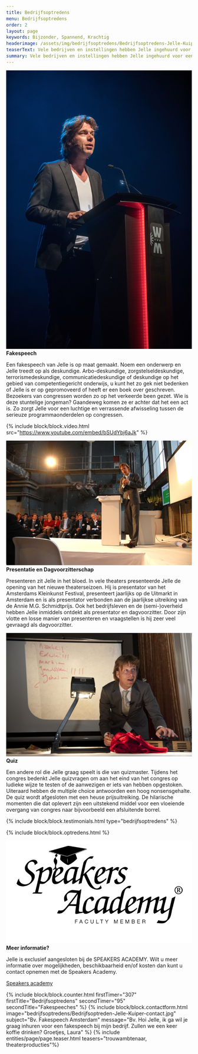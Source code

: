 ```yaml
---
title: Bedrijfsoptredens
menu: Bedrijfsoptredens
order: 2
layout: page
keywords: Bijzonder, Spannend, Krachtig
headerimage: /assets/img/bedrijfsoptredens/Bedrijfsoptredens-Jelle-Kuiper-hero.jpg
teaserText: Vele bedrijven en instellingen hebben Jelle ingehuurd voor een presentatie, dagvoorzitterschap of een op maat gemaakte optreden tijdens een congres of zakelijke bijeenkomst. Altijd met  groot succes. Jelle zorgt er altijd voor dat zijn optreden naadloos aansluit op het thema van het congres of de bedrijfsbijeenkomst.
summary: Vele bedrijven en instellingen hebben Jelle ingehuurd voor een presentatie, dagvoorzitterschap of een op maat gemaakte optreden tijdens een congres of zakelijke bijeenkomst. Altijd met  groot succes. Jelle zorgt er altijd voor dat zijn optreden naadloos aansluit op het thema van het congres of de bedrijfsbijeenkomst.
---
```


<!-- block usp -->
<section class="block usps">
	<article class="usp">
		<picture class="focuspoint picture fade-in">
			<img class="img" src="/assets/img/bedrijfsoptredens/Bedrijfsoptreden-Jelle-Kuiper-fakespeech.jpg" alt="Jelle Kuiper">
		</picture>
		<div class="article">
			<strong class="subtitle">Fakespeech​​</strong>
			<p class="paragraph">Een fakespeech van Jelle is op maat gemaakt. Noem een onderwerp en Jelle treedt op als deskundige. Arbo-deskundige, zorgstelseldeskundige, terrorismedeskundige, communicatiedeskundige of deskundige op het gebied van competentiegericht onderwijs, u kunt het zo gek niet bedenken of Jelle is er op gepromoveerd of heeft er een boek over geschreven. Bezoekers van congressen worden zo op het verkeerde been gezet. Wie is deze stuntelige jongeman? Gaandeweg komen ze er achter dat het een act is. Zo zorgt Jelle voor een luchtige en verrassende afwisseling tussen de serieuze programmaonderdelen op congressen.</p>
		</div>
	</article>
</section>

{% include block/block.video.html src="https://www.youtube.com/embed/bSUdYbj6aJk" %}


<!-- block usp -->
<section class="block usps">
	<article class="usp">
		<picture class="focuspoint picture">
			<img class="img" src="/assets/img/bedrijfsoptredens/Bedrijfsoptreden-Jelle-Kuiper-presentatie-maxima.jpg" alt="Jelle Kuiper">
		</picture>
		<div class="article">
			<strong class="subtitle">Presentatie en Dagvoorzitterschap</strong>
			<p class="paragraph">Presenteren zit Jelle in het bloed. In vele theaters presenteerde Jelle de opening van het nieuwe theaterseizoen. Hij is presentator van het Amsterdams Kleinkunst Festival, presenteert jaarlijks op de Uitmarkt in Amsterdam en is als presentator verbonden aan de jaarlijkse uitreiking van de Annie M.G. Schmidtprijs. Ook het bedrijfsleven en de (semi-)overheid hebben Jelle inmiddels ontdekt als presentator en dagvoorzitter. Door zijn vlotte en losse manier van presenteren en vraagstellen is hij zeer veel gevraagd als dagvoorzitter.</p>
		</div>
	</article>
	<article class="usp">
		<picture class="focuspoint picture">
			<img class="img" src="/assets/img/bedrijfsoptredens/Bedrijfsoptreden-Jelle-Kuiper-quiz.jpg" alt="Jelle Kuiper">
		</picture>
		<div class="article">
			<strong class="subtitle">Quiz</strong>
			<p class="paragraph">Een andere rol die Jelle graag speelt is die van quizmaster. Tijdens het congres bedenkt Jelle quizvragen om aan het eind van het congres op ludieke wijze te testen of de aanwezigen er iets van hebben opgestoken. Uiteraard hebben de multiple choice antwoorden een hoog nonsensgehalte. De quiz wordt afgesloten met een heuse prijsuitreiking. De hilarische momenten die dat oplevert zijn een uitstekend middel voor een vloeiende overgang van congres naar bijvoorbeeld een afsluitende borrel.</p>
		</div>
	</article>
</section>

{% include block/block.testimonials.html type="bedrijfsoptredens" %}

{% include block/block.optredens.html %}

<!-- block usp -->
<section class="block usps">
	<article class="usp">
		<picture class=" picture">
			<img class="img" src="/assets/img/bedrijfsoptredens/SA-logo-zwart-faculty-member.png" alt="Jelle Kuiper">
		</picture>
		<div class="article">
			<strong class="subtitle">Meer informatie?</strong>
			<p class="paragraph">Jelle is exclusief aangesloten bij de SPEAKERS ACADEMY. Wilt u meer informatie over mogelijkheden, beschikbaarheid en/of kosten dan kunt u contact opnemen met de Speakers Academy.</p>
			<a href="/bedrijfsoptredens" class="button">Speakers academy</a>
		</div>
	</article>
</section>

{% include block/block.counter.html firstTimer="307" firstTitle="Bedrijfsoptredens" secondTimer="95" secondTitle="Fakespeeches" %}
{% include block/block.contactform.html image="bedrijfsoptredens/Bedrijfsoptreden-Jelle-Kuiper-contact.jpg" subject="Bv. Fakespeech Amsterdam" message="Bv. Hoi Jelle, ik ga wil je graag inhuren voor een fakespeech bij mijn bedrijf. Zullen we een keer koffie drinken?  Groetjes, Laura" %}
{% include entities/page/page.teaser.html teasers="trouwambtenaar, theaterproducties"%}
